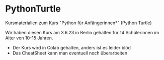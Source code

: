 # PythonTurtle
Kursmaterialien zum Kurs "Python für Anfängerinnen*" (Python Turtle)

Wir haben diesen Kurs am 3.6.23 in Berlin gehalten für 14 Schülerinnen im Alter von 10-15 Jahren.

- Der Kurs wird in Colab gehalten, anders ist es leider blöd
- Das CheatSheet kann man eventuell noch überarbeiten


